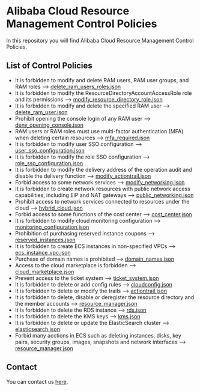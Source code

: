 # Alibaba Cloud Resource Management Control Policies

In this repository you will find Alibaba Cloud Resource Management Control Policies.

## List of Control Policies
* It is forbidden to modify and delete RAM users, RAM user groups, and RAM roles --> [delete_ram_users_roles.json](Policies/delete_ram_users_roles.json)
* It is forbidden to modify the ResourceDirectoryAccountAccessRole role and its permissions --> [modify_resource_directory_role.json](Policies/modify_resource_directory_role.json)
* It is forbidden to modify and delete the specified RAM user --> [delete_ram_user.json](Policies/delete_ram_user.json)
* Prohibit opening the console login of any RAM user --> [deny_opening_console.json](dPolicies/eny_opening_console.json)
* RAM users or RAM roles must use multi-factor authentication (MFA) when deleting certain resources --> [mfa_required.json](Policies/mfa_required.json)
* It is forbidden to modify user SSO configuration --> [user_sso_configuration.json](Policies/user_sso_configuration.json)
* It is forbidden to modify the role SSO configuration --> [role_sso_configuration.json](Policies/role_sso_configuration.json)
* It is forbidden to modify the delivery address of the operation audit and disable the delivery function --> [modify_actiontrail.json](Policies/modify_actiontrail.json)
* Forbid access to some network services --> [modify_networking.json](Policies/modify_networking.json)
* It is forbidden to create network resources with public network access capabilities, including EIP and NAT gateways --> [public_networking.json](Policies/public_networking.json)
* Prohibit access to network services connected to resources under the cloud --> [hybrid_cloud.json](Policies/hybrid_cloud.json)
* Forbid access to some functions of the cost center --> [cost_center.json](Policies/cost_center.json)
* It is forbidden to modify cloud monitoring configuration --> [monitoring_configuration.json](Policies/monitoring_configuration.json)
* Prohibition of purchasing reserved instance coupons --> [reserved_instances.json](Policies/reserved_instances.json)
* It is forbidden to create ECS instances in non-specified VPCs --> [ecs_instance_vpc.json](Policies/ecs_instance_vpc.json)
* Purchase of domain names is prohibited --> [domain_names.json](Policies/domain_names.json)
* Access to the cloud marketplace is forbidden --> [cloud_marketplace.json](Policies/cloud_marketplace.json)
* Prevent access to the ticket system --> [ticket_system.json](Policies/ticket_system.json)
* It is forbidden to delete or add config rules --> [cloudconfig.json](Policies/cloudconfig.json)
* It is forbidden to delete or modify the trails --> [actiontrail.json](Policies/actiontrail.json)
* It is forbidden to delete, disable or deregister the resource directory and the member accounts --> [resource_manager.json](Policies/resource_manager.json)
* It is forbidden to delete the RDS instance --> [rds.json](Policies/rds.json)
* It is forbidden to delete the KMS keys --> [kms.json](Policies/kms.json)
* It is forbidden to delete or update the ElasticSearch cluster --> [elasticsearch.json](Policies/elasticsearch.json)
* Forbid many acctions in ECS such as deleting instances, disks, key pairs, security groups, images, snapshots and network interfaces --> [resource_manager.json](Policies/resource_manager.json)

## Contact
You can contact us [here](https://roopu.cloud/contact).
